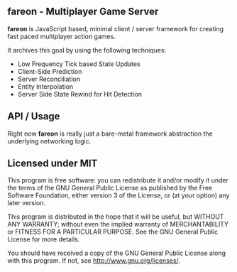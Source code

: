 fareon - Multiplayer Game Server
--------------------------------

**fareon** is JavaScript based, minimal client / server framework for creating 
fast paced multiplayer action games.

It archives this goal by using the following techniques:

- Low Frequency Tick based State Updates
- Client-Side Prediction 
- Server Reconciliation
- Entity Interpolation
- Server Side State Rewind for Hit Detection

## API / Usage

Right now **fareon** is really just a bare-metal framework abstraction the 
underlying networking logic. 


## Licensed under MIT

This program is free software: you can redistribute it and/or modify it under the terms of the GNU General Public License as published by the Free Software Foundation, either version 3 of the License, or (at your option) any later version.

This program is distributed in the hope that it will be useful, but WITHOUT ANY WARRANTY; without even the implied warranty of MERCHANTABILITY or FITNESS FOR A PARTICULAR PURPOSE. See the GNU General Public License for more details.

You should have received a copy of the GNU General Public License along with this program. If not, see http://www.gnu.org/licenses/.

